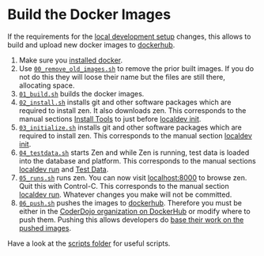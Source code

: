 Build the Docker Images
=======================

If the requirements for the [local development setup](https://github.com/CoderDojo/cp-local-development) changes, this allows to build and upload new docker images to [dockerhub](https://hub.docker.com/u/coderdojo/).

1. Make sure you [installed docker](..).
2. Use [`00_remove_old_images.sh`](./00_remove_old_images.sh) to remove the prior built images. If you do not do this they will loose their name but the files are still there, allocating space.
3. [`01_build.sh`](./01_build.sh) builds the docker images. 
4. [`02_install.sh`](./02_install.sh) installs git and other software packages which are required to install zen. It also downloads zen. This corresponds to the manual sections [Install Tools](https://github.com/CoderDojo/cp-local-development#install-tools) to just before [localdev init](https://github.com/CoderDojo/cp-local-development#localdev-init).
5. [`03_initialize.sh`](./03_initialize.sh) installs git and other software packages which are required to install zen. This corresponds to the manual section [localdev init](https://github.com/CoderDojo/cp-local-development#localdev-init).
6. [`04_testdata.sh`](./04_testdata.sh) starts Zen and while Zen is running, test data is loaded into the database and platform. This corresponds to the manual sections [localdev run](https://github.com/CoderDojo/cp-local-development#localdev-run) and [Test Data](https://github.com/CoderDojo/cp-local-development#test-data).
5. [`05_runs.sh`](./05_run.sh) runs zen. You can now visit [localhost:8000](http://localhost:8000) to browse zen. Quit this with Control-C. This corresponds to the manual section [localdev run](https://github.com/CoderDojo/cp-local-development#localdev-run). Whatever changes you make will not be committed.
8. [`06_push.sh`](./06_push.sh) pushes the images to [dockerhub](https://hub.docker.com/u/coderdojo/). Therefore you must be either in the [CoderDojo organization on DockerHub](https://hub.docker.com/u/coderdojo/) or modify where to push them. Pushing this allows developers do [base their work on the pushed images](../develop).

Have a look at the [scripts folder](./scripts) for useful scripts.
